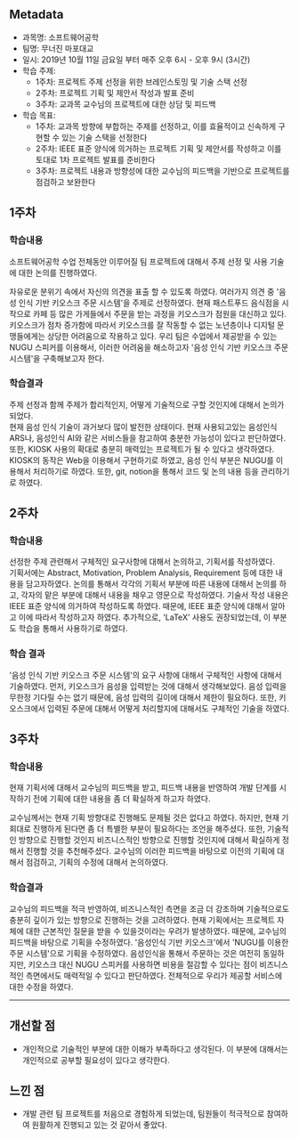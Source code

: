 ## Metadata

- 과목명: 소프트웨어공학
- 팀명: 무너진 마포대교
- 일시: 2019년 10월 11일 금요일 부터 매주 오후 6시 - 오후 9시 (3시간)
- 학습 주제:
  - 1주차: 프로젝트 주제 선정을 위한 브레인스토밍 및 기술 스택 선정
  - 2주차: 프로젝트 기획 및 제안서 작성과 발표 준비
  - 3주차: 교과목 교수님의 프로젝트에 대한 상담 및 피드백
- 학습 목표:
  - 1주차: 교과목 방향에 부합하는 주제를 선정하고, 이를 효율적이고 신속하게 구현할 수 있는 기술 스택을 선정한다
  - 2주차: IEEE 표준 양식에 의거하는 프로젝트 기획 및 제안서를 작성하고 이를 토대로 1차 프로젝트 발표를 준비한다
  - 3주차: 프로젝트 내용과 방향성에 대한 교수님의 피드백을 기반으로 프로젝트를 점검하고 보완한다

## 1주차

### 학습내용

소프트웨어공학 수업 전체동안 이루어질 팀 프로젝트에 대해서 주제 선정 및 사용 기술에 대한 논의를 진행하였다.  

자유로운 분위기 속에서 자신의 의견을 표출 할 수 있도록 하였다. 여러가지 의견 중 '음성 인식 기반 키오스크 주문 시스템'을 주제로 선정하였다. 현재 패스트푸드 음식점을 시작으로 카페 등 많은 가게들에서 주문을 받는 과정을 키오스크가 점원을 대신하고 있다. 키오스크가 점차 증가함에 따라서 키오스크를 잘 작동할 수 없는 노년층이나 디지털 문맹들에게는 상당한 어려움으로 작용하고 있다. 우리 팀은 수업에서 제공받을 수 있는 NUGU 스피커를 이용해서, 이러한 어려움을 해소하고자 '음성 인식 기반 키오스크 주문 시스템'을 구축해보고자 한다.

### 학습결과

주제 선정과 함께 주제가 합리적인지, 어떻게 기술적으로 구할 것인지에 대해서 논의가 되었다.  
현재 음성 인식 기술이 과거보다 많이 발전한 상태이다. 현재 사용되고있는 음성인식 ARS나, 음성인식 AI와 같은 서비스들을 참고하여 충분한 가능성이 있다고 판단하였다. 또한, KIOSK 사용의 확대로 충분히 매력있는 프로젝트가 될 수 있다고 생각하였다.  
KIOSK의 동작은 Web을 이용해서 구현하기로 하였고, 음성 인식 부분은 NUGU를 이용해서 처리하기로 하였다. 또한, git, notion을 통해서 코드 및 논의 내용 등을 관리하기로 하였다.

## 2주차

### 학습내용

선정한 주제 관련해서 구체적인 요구사항에 대해서 논의하고, 기획서를 작성하였다.  
기획서에는 Abstract, Motivation, Problem Analysis, Requirement 등에 대한 내용을 담고자하였다. 논의를 통해서 각각의 기획서 부분에 따른 내용에 대해서 논의를 하고, 각자의 맡은 부분에 대해서 내용을 채우고 영문으로 작성하였다.
기술서 작성 내용은 IEEE 표준 양식에 의거하여 작성하도록 하였다. 때문에, IEEE 표준 양식에 대해서 알아고 이에 따라서 작성하고자 하였다. 추가적으로, 'LaTeX' 사용도 권장되었는데, 이 부분도 학습을 통해서 사용하기로 하였다.

### 학습 결과

'음성 인식 기반 키오스크 주문 시스템'의 요구 사항에 대해서 구체적인 사항에 대해서 기술하였다. 먼저, 키오스크가 음성을 입력받는 것에 대해서 생각해보았다. 음성 입력을 무한정 기다릴 수는 없기 때문에, 음성 입력의 길이에 대해서 제한이 필요하다. 또한, 키오스크에서 입력된 주문에 대해서 어떻게 처리할지에 대해서도 구체적인 기술을 하였다. 


## 3주차

### 학습내용

현재 기획서에 대해서 교수님의 피드백을 받고, 피드백 내용을 반영하여 개발 단계를 시작하기 전에 기획에 대한 내용을 좀 더 확실하게 하고자 하였다.

교수님께서는 현재 기획 방향대로 진행해도 문제될 것은 없다고 하였다. 하지만, 현재 기회대로 진행하게 된다면 좀 더 특별한 부분이 필요하다는 조언을 해주셨다. 또한, 기술적인 방향으로 진행할 것인지 비즈니스적인 방향으로 진행할 것인지에 대해서 확실하게 정해서 진행할 것을 추천해주셨다. 교수님의 이러한 피드백을 바탕으로 이전의 기획에 대해서 점검하고, 기획의 수정에 대해서 논의하였다.

### 학습결과

교수님의 피드백을 적극 반영하여, 비즈니스적인 측면을 조금 더 강조하며 기술적으로도 충분히 깊이가 있는 방향으로 진행하는 것을 고려하였다. 현재 기획에서는 프로젝트 자체에 대한 근본적인 질문을 받을 수 있을것이라는 우려가 발생하였다. 때문에, 교수님의 피드백을 바탕으로 기획을 수정하였다. '음성인식 기반 키오스크'에서 'NUGU를 이용한 주문 시스템'으로 기획을 수정하였다. 음성인식을 통해서 주문하는 것은 여전히 동일하지만, 키오스크 대신 NUGU 스피커를 사용하면 비용을 절감할 수 있다는 점이 비즈니스적인 측면에서도 매력적일 수 있다고 판단하였다. 전체적으로 우리가 제공할 서비스에 대한 수정을 하였다.

---

## 개선할 점

- 개인적으로 기술적인 부분에 대한 이해가 부족하다고 생각된다. 이 부분에 대해서는 개인적으로 공부할 필요성이 있다고 생각한다.

## 느낀 점

- 개발 관련 팀 프로젝트를 처음으로 경험하게 되었는데, 팀원들이 적극적으로 참여하여 원활하게 진행되고 있는 것 같아서 좋았다.